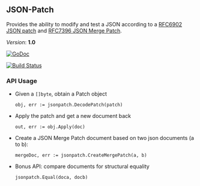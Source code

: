 ## JSON-Patch

Provides the ability to modify and test a JSON according to a
[RFC6902 JSON patch](http://tools.ietf.org/html/rfc6902) and [RFC7396 JSON Merge Patch](https://tools.ietf.org/html/rfc7396).

*Version*: **1.0**

[![GoDoc](https://godoc.org/github.com/evanphx/json-patch?status.svg)](http://godoc.org/github.com/evanphx/json-patch)

[![Build Status](https://travis-ci.org/evanphx/json-patch.svg?branch=master)](https://travis-ci.org/evanphx/json-patch)

### API Usage

* Given a `[]byte`, obtain a Patch object

  `obj, err := jsonpatch.DecodePatch(patch)`

* Apply the patch and get a new document back

  `out, err := obj.Apply(doc)`

* Create a JSON Merge Patch document based on two json documents (a to b):

  `mergeDoc, err := jsonpatch.CreateMergePatch(a, b)`

* Bonus API: compare documents for structural equality

  `jsonpatch.Equal(doca, docb)`

